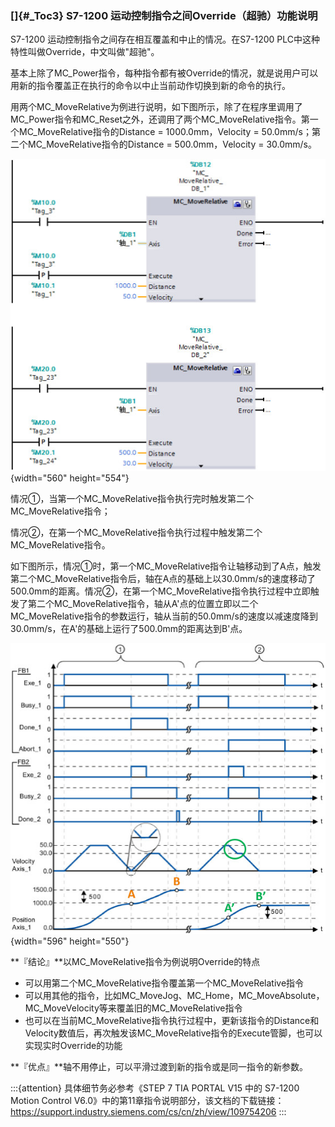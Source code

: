 ### []{#_Toc3} S7-1200 运动控制指令之间Override（超驰）功能说明

S7-1200 运动控制指令之间存在相互覆盖和中止的情况。在S7-1200
PLC中这种特性叫做Override，中文叫做"超驰"。

基本上除了MC_Power指令，每种指令都有被Override的情况，就是说用户可以用新的指令覆盖正在执行的命令以中止当前动作切换到新的命令的执行。

用两个MC_MoveRelative为例进行说明，如下图所示，除了在程序里调用了MC_Power指令和MC_Reset之外，还调用了两个MC_MoveRelative指令。第一个MC_MoveRelative指令的Distance
= 1000.0mm，Velocity = 50.0mm/s；第二个MC_MoveRelative指令的Distance =
500.0mm，Velocity = 30.0mm/s。

![](images/13-1.jpg){width="560" height="554"}

情况①，当第一个MC_MoveRelative指令执行完时触发第二个MC_MoveRelative指令；

情况②，在第一个MC_MoveRelative指令执行过程中触发第二个MC_MoveRelative指令。

如下图所示，情况①时，第一个MC_MoveRelative指令让轴移动到了A点，触发第二个MC_MoveRelative指令后，轴在A点的基础上以30.0mm/s的速度移动了500.0mm的距离。情况②，在第一个MC_MoveRelative指令执行过程中立即触发了第二个MC_MoveRelative指令，轴从A\'点的位置立即以二个MC_MoveRelative指令的参数运行，轴从当前的50.0mm/s的速度以减速度降到30.0mm/s，在A\'的基础上运行了500.0mm的距离达到B\'点。

![](images/13-2.jpg){width="596" height="550"}

**『结论』**以MC_MoveRelative指令为例说明Override的特点

-   可以用第二个MC_MoveRelative指令覆盖第一个MC_MoveRelative指令
-   可以用其他的指令，比如MC_MoveJog、MC_Home，MC_MoveAbsolute，MC_MoveVelocity等来覆盖旧的MC_MoveRelative指令
-   也可以在当前MC_MoveRelative指令执行过程中，更新该指令的Distance和Velocity数值后，再次触发该MC_MoveRelative指令的Execute管脚，也可以实现实时Override的功能

**『优点』**轴不用停止，可以平滑过渡到新的指令或是同一指令的新参数。

:::{attention}
具体细节务必参考《STEP 7 TIA PORTAL V15 中的 S7-1200 Motion Control V6.0》中的第11章指令说明部分，该文档的下载链接：<https://support.industry.siemens.com/cs/cn/zh/view/109754206>
:::